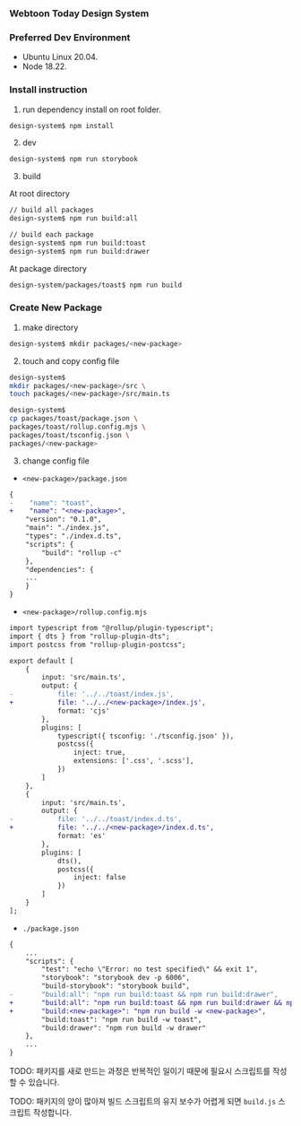 ### Webtoon Today Design System

### Preferred Dev Environment

* Ubuntu Linux 20.04.
* Node 18.22.

### Install instruction

1. run dependency install on root folder. 

```bash
design-system$ npm install
```

2. dev

```bash
design-system$ npm run storybook
``` 

3. build

At root directory

```bash
// build all packages
design-system$ npm run build:all
```

```bash
// build each package
design-system$ npm run build:toast
design-system$ npm run build:drawer
```

At package directory
```bash
design-system/packages/toast$ npm run build
```

### Create New Package
1. make directory

```bash
design-system$ mkdir packages/<new-package>
```

2. touch and copy config file

```bash
design-system$ 
mkdir packages/<new-package>/src \ 
touch packages/<new-package>/src/main.ts

design-system$ 
cp packages/toast/package.json \
packages/toast/rollup.config.mjs \
packages/toast/tsconfig.json \
packages/<new-package>
```

3. change config file

- `<new-package>/package.json`

```diff
{
-    "name": "toast",
+    "name": "<new-package>",
    "version": "0.1.0",
    "main": "./index.js",
    "types": "./index.d.ts",
    "scripts": {
        "build": "rollup -c"
    },
    "dependencies": {
    ...
    }
}
```

- `<new-package>/rollup.config.mjs`

```diff
import typescript from "@rollup/plugin-typescript";
import { dts } from "rollup-plugin-dts";
import postcss from "rollup-plugin-postcss";

export default [
    {
        input: 'src/main.ts',
        output: {
-           file: '../../toast/index.js',
+           file: '../../<new-package>/index.js',
            format: 'cjs'
        },
        plugins: [
            typescript({ tsconfig: './tsconfig.json' }),
            postcss({
                inject: true,
                extensions: ['.css', '.scss'],
            })
        ]
    },
    {
        input: 'src/main.ts',
        output: {
-           file: '../../toast/index.d.ts',
+           file: '../../<new-package>/index.d.ts',
            format: 'es'
        },
        plugins: [
            dts(),
            postcss({
                inject: false
            })
        ]
    }
];
```

- `./package.json`

```diff
{
    ...
    "scripts": {
        "test": "echo \"Error: no test specified\" && exit 1",
        "storybook": "storybook dev -p 6006",
        "build-storybook": "storybook build",
-       "build:all": "npm run build:toast && npm run build:drawer",
+       "build:all": "npm run build:toast && npm run build:drawer && npm run build:<new-package>",
+       "build:<new-package>": "npm run build -w <new-package>",
        "build:toast": "npm run build -w toast",
        "build:drawer": "npm run build -w drawer"
    },
    ...
}
```

TODO: 패키지를 새로 만드는 과정은 반복적인 일이기 때문에 필요시 스크립트를 작성할 수 있습니다.

TODO: 패키지의 양이 많아져 빌드 스크립트의 유지 보수가 어렵게 되면 `build.js` 스크립트 작성합니다.